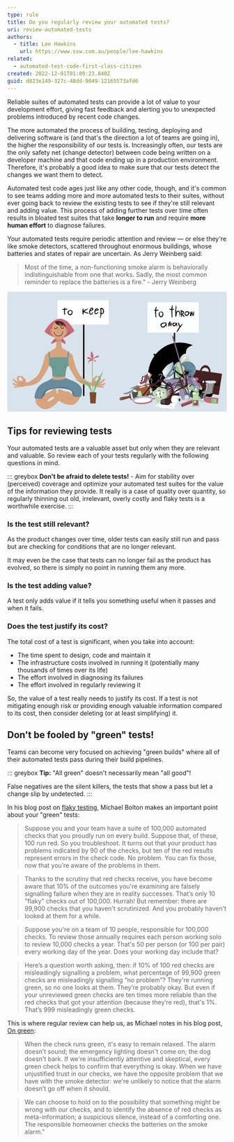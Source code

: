```yaml
---
type: rule
title: Do you regularly review your automated tests?
uri: review-automated-tests
authors:
  - title: Lee Hawkins
    url: https://www.ssw.com.au/people/lee-hawkins
related:
  - automated-test-code-first-class-citizen
created: 2022-12-01T01:09:23.840Z
guid: d823e149-327c-48dd-9049-12165573afd6
---
```

Reliable suites of automated tests can provide a lot of value to your development effort, giving fast feedback and alerting you to unexpected problems introduced by recent code changes.

The more automated the process of building, testing, deploying and delivering software is (and that's the direction a lot of teams are going in), the higher the responsibility of our tests is. Increasingly often, our tests are the only safety net (change detector) between code being written on a developer machine and that code ending up in a production environment. Therefore, it's probably a good idea to make sure that our tests detect the changes we want them to detect.



Automated test code ages just like any other code, though, and it's common to see teams adding more and more automated tests to their suites, without ever going back to review the existing tests to see if they're still relevant and adding value. This process of adding further tests over time often results in bloated test suites that take **longer to run** and require **more human effort** to diagnose failures.

Your automated tests require periodic attention and review — or else they're like smoke detectors, scattered throughout enormous buildings, whose batteries and states of repair are uncertain. As Jerry Weinberg said:

> Most of the time, a non-functioning smoke alarm is behaviorally indistinguishable from one that works. Sadly, the most common reminder to replace the batteries is a fire."
>      - Jerry Weinberg 

<!--endintro-->

![Figure: Keep your valuable tests and don't be afraid to throw away irrelevant tests of no value](keep-throw-away.jpg)

## Tips for reviewing tests

Your automated tests are a valuable asset but only when they are relevant and valuable. So review each of your tests regularly with the following questions in mind.

::: greybox
**Don't be afraid to delete tests!** - Aim for stability over (perceived) coverage and optimize your automated test suites for the value of the information they provide. It really is a case of quality over quantity, so regularly thinning out old, irrelevant, overly costly and flaky tests is a worthwhile exercise.
:::

### Is the test still relevant?

As the product changes over time, older tests can easily still run and pass but are checking for conditions that are no longer relevant. 

It may even be the case that tests can no longer fail as the product has evolved, so there is simply no point in running them any more. 

### Is the test adding value?

A test only adds value if it tells you something useful when it passes and when it fails.

### Does the test justify its cost?

The total cost of a test is significant, when you take into account:

* The time spent to design, code and maintain it
* The infrastructure costs involved in running it (potentially many thousands of times over its life)
* The effort involved in diagnosing its failures
* The effort involved in regularly reviewing it

So, the value of a test really needs to justify its cost. If a test is not mitigating enough risk or providing enough valuable information compared to its cost, then consider deleting (or at least simplifying) it.

## Don't be fooled by "green" tests!

Teams can become very focused on achieving "green builds" where all of their automated tests pass during their build pipelines.

::: greybox
**Tip:** "All green" doesn't necessarily mean "all good"!

False negatives are the silent killers, the tests that show a pass but let a change slip by undetected. 
:::

In his blog post on [flaky testing](https://developsense.com/blog/2021/02/flaky-testing), Michael  Bolton makes an important point about your "green" tests:

> Suppose you and your team have a suite of 100,000 automated checks that you proudly run on every build. Suppose that, of these, 100 run red. So you troubleshoot. It turns out that your product has problems indicated by 90 of the checks, but ten of the red results represent errors in the check code. No problem. You can fix those, now that you’re aware of the problems in them.

>Thanks to the scrutiny that red checks receive, you have become aware that 10% of the outcomes you're examining are falsely signalling failure when they are in reality successes. That’s only 10 "flaky" checks out of 100,000. Hurrah! But remember: there are 99,900 checks that you haven't scrutinized. And you probably haven't looked at them for a while.

>Suppose you're on a team of 10 people, responsible for 100,000 checks. To review those annually requires each person working solo to review 10,000 checks a year. That's 50 per person (or 100 per pair) every working day of the year. Does your working day include that?

>Here’s a question worth asking, then: if 10% of 100 red checks are misleadingly signalling a problem, what percentage of 99,900 green checks are misleadingly signalling “no problem”? They're running green, so no one looks at them. They’re probably okay. But even if your unreviewed green checks are ten times more reliable than the red checks that got your attention (because they’re red), that's 1%. That’s 999 misleadingly green checks.

This is where regular review can help us, as Michael notes in his blog post, [On green](https://developsense.com/blog/2015/07/on-green):

> When the check runs green, it's easy to remain relaxed. The alarm doesn’t sound; the emergency lighting doesn't come on; the dog doesn't bark. If we're insufficiently attentive and skeptical, every green check helps to confirm that everything is okay.
When we have unjustified trust in our checks, we have the opposite problem that we have with the smoke detector: we're unlikely to notice that the alarm doesn’t go off when it should.

> We can choose to hold on to the possibility that something might be wrong with our checks, and to identify the absence of red checks as meta-information; a suspicious silence, instead of a comforting one. The responsible homeowner checks the batteries on the smoke alarm."

